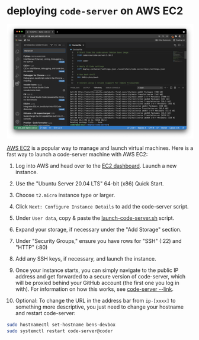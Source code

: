 # deploying `code-server` on AWS EC2

![code-server and AWS EC2](../img/code-server-aws-ec2.png)

[AWS EC2](https://aws.amazon.com/ec2/) is a popular way to manage and launch virtual machines. Here is a fast way to launch a code-server machine with AWS EC2:

1. Log into AWS and head over to the [EC2 dashboard](https://us-west-2.console.aws.amazon.com/ec2/v2/home?region=us-west-2). Launch a new instance.

2. Use the "Ubuntu Server 20.04 LTS" 64-bit (x86) Quick Start.

3. Choose `t2.micro` instance type or larger.

4. Click `Next: Configure Instance Details` to add the code-server script.

5. Under `User data`, copy & paste the [launch-code-server.sh](../deploy-vm/launch-code-server.sh) script.

6. Expand your storage, if necessary under the "Add Storage" section.

7. Under "Security Groups," ensure you have rows for "SSH" (:22) and "HTTP" (:80)

8. Add any SSH keys, if necessary, and launch the instance.

9. Once your instance starts, you can simply navigate to the public IP address and get forwarded to a secure version of code-server, which will be proxied behind your GitHub account (the first one you log in with). For information on how this works, see [code-server --link](https://github.com/cdr/code-server#cloud-program-%EF%B8%8F).

10. Optional: To change the URL in the address bar from `ip-[xxxx]` to something more descriptive, you just need to change your hostname and restart code-server:

```sh
sudo hostnamectl set-hostname bens-devbox
sudo systemctl restart code-server@coder
```
